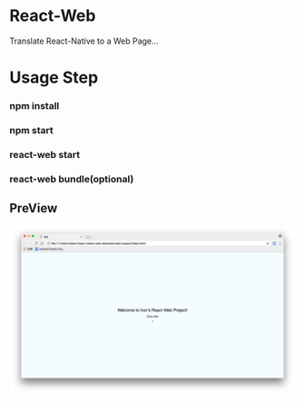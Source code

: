 # React-Web
Translate React-Native to a Web Page...

# Usage Step

### npm install
### npm start
### react-web start
### react-web bundle(optional)

## PreView
![Ivor](/image/img.png)


